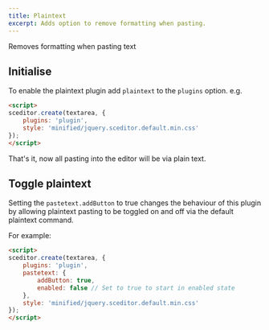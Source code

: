 ```yaml
---
title: Plaintext
excerpt: Adds option to remove formatting when pasting.
---
```


Removes formatting when pasting text

## Initialise <a id="initialise"></a>

To enable the plaintext plugin add `plaintext` to the `plugins` option. e.g.

```html
<script>
sceditor.create(textarea, {
	plugins: 'plugin',
	style: 'minified/jquery.sceditor.default.min.css'
});
</script>
```

That's it, now all pasting into the editor will be via plain text.

## Toggle plaintext

Setting the `pastetext.addButton` to true changes the behaviour of this plugin
by allowing plaintext pasting to be toggled on and off via the default plaintext
command.

For example:

```html
<script>
sceditor.create(textarea, {
    plugins: 'plugin',
    pastetext: {
        addButton: true,
        enabled: false // Set to true to start in enabled state
    },
	style: 'minified/jquery.sceditor.default.min.css'
});
</script>
```
